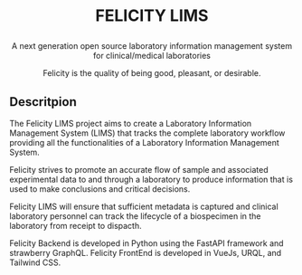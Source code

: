 <h1><p style="text-align: center;">FELICITY LIMS</p></h1>

<p style="text-align: center;">A next generation open source laboratory information management system for clinical/medical laboratories</p>

<p style="text-align: center;">Felicity is the quality of being good, pleasant, or desirable.</p>

## Descritpion
The Felicity LIMS project aims to create a Laboratory Information Management System (LIMS) that tracks the complete laboratory workflow providing all the functionalities of a Laboratory Information Management System. 

Felicity strives to promote an accurate flow of sample and associated experimental data to and through a laboratory to produce information that is used to make conclusions and critical decisions.

Felicity LIMS will ensure that sufficient metadata is captured and clinical laboratory personnel can track the lifecycle of a biospecimen in the laboratory from receipt to dispacth.

Felicity Backend is developed in Python using the FastAPI framework and strawberry GraphQL.
Felicity FrontEnd is developed in VueJs, URQL, and Tailwind CSS.

